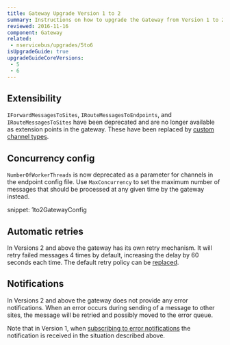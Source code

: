 ```yaml
---
title: Gateway Upgrade Version 1 to 2
summary: Instructions on how to upgrade the Gateway from Version 1 to 2.
reviewed: 2016-11-16
component: Gateway
related:
 - nservicebus/upgrades/5to6
isUpgradeGuide: true
upgradeGuideCoreVersions:
 - 5
 - 6
---
```



## Extensibility

`IForwardMessagesToSites`, `IRouteMessagesToEndpoints`, and `IRouteMessagesToSites` have been deprecated and are no longer available as extension points in the gateway. These have been replaced by [custom channel types](/nservicebus/gateway/multi-site-deployments.md#incoming-channels).


## Concurrency config

`NumberOfWorkerThreads` is now deprecated as a parameter for channels in the endpoint config file. Use `MaxConcurrency` to set the maximum number of messages that should be processed at any given time by the gateway instead.

snippet: 1to2GatewayConfig


## Automatic retries

In Versions 2 and above the gateway has its own retry mechanism. It will retry failed messages 4 times by default, increasing the delay by 60 seconds each time. The default retry policy can be [replaced](/nservicebus/gateway/#using-the-gateway-recoverability).


## Notifications

In Versions 2 and above the gateway does not provide any error notifications. When an error occurs during sending of a message to other sites, the message will be retried and possibly moved to the error queue.

Note that in Version 1, when [subscribing to error notifications](/nservicebus/recoverability/subscribing-to-error-notifications.md) the notification is received in the situation described above.